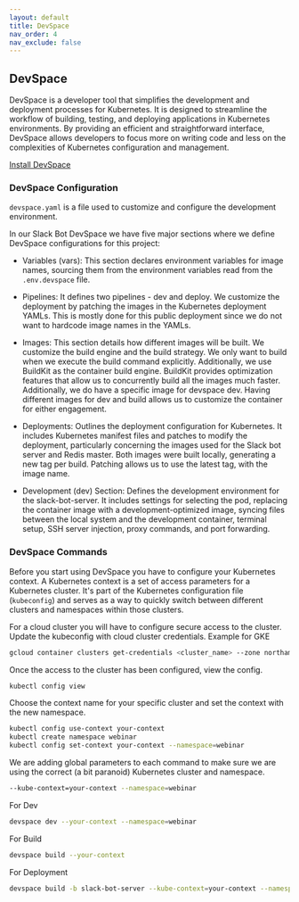```yaml
---
layout: default
title: DevSpace
nav_order: 4
nav_exclude: false
---
```


## DevSpace

DevSpace is a developer tool that simplifies the development and deployment processes for Kubernetes. It is designed to streamline the workflow of building, testing, and deploying applications in Kubernetes environments. By providing an efficient and straightforward interface, DevSpace allows developers to focus more on writing code and less on the complexities of Kubernetes configuration and management.

<a href="https://www.devspace.sh/docs/getting-started/installation" target="_blank">Install DevSpace</a>

### DevSpace Configuration

`devspace.yaml` is a file used to customize and configure the development environment.

In our Slack Bot DevSpace we have five major sections where we define DevSpace configurations for this project:

- Variables (vars): This section declares environment variables for image names, sourcing them from the environment variables read from the `.env.devspace` file.

- Pipelines: It defines two pipelines - dev and deploy. We customize the deployment by patching the images in the Kubernetes deployment YAMLs. This is mostly done for this public deployment since we do not want to hardcode image names in the YAMLs.

- Images: This section details how different images will be built. We customize the build engine and the build strategy. We only want to build when we execute the build command explicitly. Additionally, we use BuildKit as the container build engine. BuildKit provides optimization features that allow us to concurrently build all the images much faster. Additionally, we do have a specific image for devspace dev. Having different images for dev and build allows us to customize the container for either engagement.

- Deployments: Outlines the deployment configuration for Kubernetes. It includes Kubernetes manifest files and patches to modify the deployment, particularly concerning the images used for the Slack bot server and Redis master. Both images were built locally, generating a new tag per build. Patching allows us to use the latest tag, with the image name.

- Development (dev) Section: Defines the development environment for the slack-bot-server. It includes settings for selecting the pod, replacing the container image with a development-optimized image, syncing files between the local system and the development container, terminal setup, SSH server injection, proxy commands, and port forwarding.

### DevSpace Commands

Before you start using DevSpace you have to configure your Kubernetes context. A Kubernetes context is a set of access parameters for a Kubernetes cluster. It's part of the Kubernetes configuration file (`kubeconfig`) and serves as a way to quickly switch between different clusters and namespaces within those clusters.

For a cloud cluster you will have to configure secure access to the cluster. Update the kubeconfig with cloud cluster credentials. Example for GKE

```zsh
gcloud container clusters get-credentials <cluster_name> --zone northamerica-northeast1-a --project <project_name>
```

Once the access to the cluster has been configured, view the config.

```zsh
kubectl config view
```

Choose the context name for your specific cluster and set the context with the new namespace.

```zsh
kubectl config use-context your-context
kubectl create namespace webinar
kubectl config set-context your-context --namespace=webinar
```

We are adding global parameters to each command to make sure we are using the correct (a bit paranoid) Kubernetes cluster and namespace.

```zsh
--kube-context=your-context --namespace=webinar
```

For Dev

```zsh
devspace dev --your-context --namespace=webinar
```

For Build

```zsh
devspace build --your-context 
```

For Deployment

```zsh
devspace build -b slack-bot-server --kube-context=your-context --namespace=webinar && devspace deploy --kube-context=your-context --namespace=webinar
```
